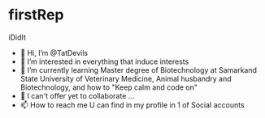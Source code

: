 # firstRep
iDidIt

- 👋 Hi, I’m @TatDevils
- 👀 I’m interested in everything that induce interests
- 🌱 I’m currently learning Master degree of Biotechnology at Samarkand State University of Veterinary Medicine, Animal husbandry and Biotechnology, and how to "Keep calm and code on"
- 💞️ I can't offer yet to collaborate ...
- 📫 How to reach me U can find in my profile in 1 of Social accounts
